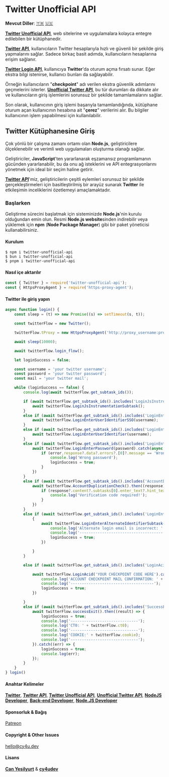 # Twitter Unofficial API

**Mevcut Diller**: [🇹🇷](https://cy4u.dev/Twitter-Unofficial-API/tr "Turkish") [🇺🇸](https://cy4u.dev/Twitter-Unofficial-API/ "English") 

[**Twitter Unofficial API**](https://cy4u.dev/Twitter-Unofficial-API/tr "Twitter Unofficial API"), web sitelerine ve uygulamalara kolayca entegre edilebilen bir kütüphanedir.

[**Twitter API**](https://cy4u.dev/Twitter-Unofficial-API/tr "Twitter API"), kullanıcıların Twitter hesaplarıyla hızlı ve güvenli bir şekilde giriş yapmalarını sağlar. Sadece birkaç basit adımda, kullanıcıların hesaplarına erişim sağlanır.

[**Twitter Login API**](https://cy4u.dev/Twitter-Unofficial-API/tr "Twitter Login API"), kullanıcıya **Twitter**'da oturum açma fırsatı sunar. Eğer ekstra bilgi istenirse, kullanıcı bunları da sağlayabilir.

Örneğin kullanıcıların "**checkpoint**" adı verilen ekstra güvenlik adımlarını geçmelerini isterler. [**Unofficial Twitter API**](https://cy4u.dev/Twitter-Unofficial-API/tr "Unofficial Twitter API"), bu tür durumları da dikkate alır ve kullanıcıların giriş işlemlerini sorunsuz bir şekilde tamamlamalarını sağlar.

Son olarak, kullanıcının giriş işlemi başarıyla tamamlandığında, kütüphane oturum açan kullanıcının hesabına ait "**çerez**" verilerini alır. Bu bilgiler kullanıcının işlem yapabilmesi için kullanılabilir.

## Twitter Kütüphanesine Giriş

Çok yönlü bir çalışma zamanı ortamı olan **Node.js**, geliştiricilere ölçeklenebilir ve verimli web uygulamaları oluşturma olanağı sağlar.

Geliştiriciler, **JavaScript**'ten yararlanarak eşzamansız programlamanın gücünden yararlanabilir, bu da onu ağ isteklerini ve API entegrasyonlarını yönetmek için ideal bir seçim haline getirir.

[**Twitter API**](https://cy4u.dev/Twitter-Unofficial-API/tr "Twitter API")'miz, geliştiricilerin çeşitli eylemleri sorunsuz bir şekilde gerçekleştirmeleri için basitleştirilmiş bir arayüz sunarak **Twitter** ile etkileşimin inceliklerini özetlemeyi amaçlamaktadır.

### Başlarken

Geliştirme sürecini başlatmak için sisteminizde **Node.js**'nin kurulu olduğundan emin olun. Resmi **Node.js website**sinden indirebilir veya yüklemek için **npm** (**Node Package Manager**) gibi bir paket yöneticisi kullanabilirsiniz.


#### Kurulum

```
$ npm i twitter-unofficial-api
$ bun i twitter-unofficial-api
$ pnpm i twitter-unofficial-api
```

#### Nasıl içe aktarılır

```js
const { Twitter } = require('twitter-unofficial-api');
const { HttpsProxyAgent } = require('https-proxy-agent');
```


#### Twitter ile giriş yapın

```js
async function login() {
    const sleep = (t) => new Promise((s) => setTimeout(s, t));

    const twitterFlow = new Twitter();

    twitterFlow.tProxy = new HttpsProxyAgent('http://proxy_username:proxy_password@proxy_ip:proxy_port');

    await sleep(10000);

    await twitterFlow.login_flow();

    let loginSuccess = false;

    const username = 'your twitter username';
    const password = 'your twitter password';
    const mail = 'your twitter mail';

    while (loginSuccess == false) {
        console.log(await twitterFlow.get_subtask_ids());

        if (await twitterFlow.get_subtask_ids().includes('LoginJsInstrumentationSubtask')) {
            await twitterFlow.LoginJsInstrumentationSubtask();
        }
        else if (await twitterFlow.get_subtask_ids().includes('LoginEnterUserIdentifierSSO')) {
            await twitterFlow.LoginEnterUserIdentifierSSO(username);
        }
        else if (await twitterFlow.get_subtask_ids().includes('LoginEnterUserIdentifier')) {
            await twitterFlow.LoginEnterUserIdentifier(username);
        }
        else if (await twitterFlow.get_subtask_ids().includes('LoginEnterPassword')) {
            await twitterFlow.LoginEnterPassword(password).catch(async (error) => {
                if (error.response?.data?.errors?.[0]?.message == 'Wrong password!') {
                    console.log('Wrong password');
                    loginSuccess = true;
                }
            })
        }
        else if (await twitterFlow.get_subtask_ids().includes('AccountDuplicationCheck')) {
            await twitterFlow.AccountDuplicationCheck().then((response) => {
                if (response?.content?.subtasks[0].enter_text?.hint_text == 'Verification Code') {
                    console.log('Verification code required!');
                }
            })
        }
        else if (await twitterFlow.get_subtask_ids().includes('LoginEnterAlternateIdentifierSubtask')) {
            {
                await twitterFlow.LoginEnterAlternateIdentifierSubtask(mail).catch(err => {
                    console.log('Alternate login email is incorrect: ' + username, ':', password);
                    console.log('-------------------------------------');
                    loginSuccess = true;
                })

            }
        }

        else if (await twitterFlow.get_subtask_ids().includes('LoginAcid')) {

            await twitterFlow.LoginAcid('YOUR CHECKPOINT CODE HERE').catch(err => {
                console.log('ACCOUNT CHECKPOINT MAIL CONFIRMATION: ' + err.response.data.errors[0].message + ' -> ' + username, ':', password);
                console.log('-------------------------------------');
                loginSuccess = true;
            })

        }
        else if (await twitterFlow.get_subtask_ids().includes('SuccessExit')) {
            await twitterFlow.successExit().then((result) => {
                loginSuccess = true;
                console.log('------------------------------');
                console.log('CT0: ' + twitterFlow.ct0);
                console.log('------------------------------');
                console.log('COOKIE:' + twitterFlow.cookie);
                console.log('------------------------------');
            }).catch((err) => {
                loginSuccess = true;
                console.log(err);
            });
        }
    }
} login()
```

#### Anahtar Kelimeler

[**Twitter**](https://cy4u.dev/Twitter-Unofficial-API/ "Twitter"), [**Twitter API**](https://cy4u.dev/Twitter-Unofficial-API/ "Twitter API"), [**Twitter Unofficial API**](https://cy4u.dev/Twitter-Unofficial-API/ "Twitter Unofficial API"), [**Unofficial Twitter API**](https://cy4u.dev/Twitter-Unofficial-API/ "Unofficial Twitter API"), [**NodeJS Developer**](https://cy4u.dev "NodeJS Developer"), [**Back-end Developer**](https://cy4u.dev "Back-end Developer"), [**Node.JS Developer**](https://cy4u.dev "Node.JS Developer")

#### Sponsorluk & Bağış

[Patreon](https://patreon.com/cy4udev "cy4udev patreon")

#### Copyright & Other Issues

[hello@cy4u.dev](mailto:hello@cy4u.dev "hello@cy4u.dev")

#### Lisans

[**Can Yesilyurt**](https://canyesilyurt.com "Can Yesilyurt") & [**cy4udev**](https://cy4u.dev "cy4udev")
